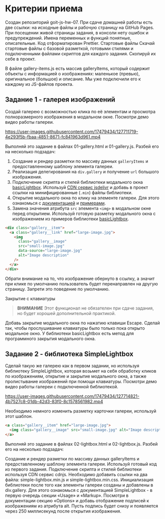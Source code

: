 # Критерии приема
Создан репозиторий goit-js-hw-07.
При сдаче домашней работы есть две ссылки: на исходные файлы и рабочую страницу на GitHub Pages.
При посещении живой страницы задания, в консоли нету ошибок и предупреждений.
Имена переменных и функций понятные, описательные.
Код отформатирован Prettier.
Стартовые файлы
Скачай стартовые файлы с базовой разметкой, готовыми стилями и подключенными файлами скриптов для каждого задания. Скопируй их себе в проект.

В файле gallery-items.js есть массив galleryItems, который содержит объекты с информацией о изображениях: маленькое (превью), оригинальное (большое) и описание. Мы уже подключили его к каждому из JS-файлов проекта.

<h2>Задание 1 - галерея изображений</h2>
Создай галерею с возможностью клика по её элементам и просмотра полноразмерного изображения в модальном окне. Посмотри демо видео работы галереи.

https://user-images.githubusercontent.com/17479434/127711719-4e293f5b-fbaa-4851-8671-fc841963d961.mp4

Выполняй это задание в файлах 01-gallery.html и 01-gallery.js. Разбей его на несколько подзадач:

<ol>
  <li>
    Создание и рендер разметки по массиву данных <code>galleryItems</code> и предоставленному шаблону элемента галереи.
  </li>
  <li>
    Реализация делегирования на <code>div.gallery</code> и получение <code>url</code> большого изображения.
  </li>
  <li>
    Подключение скрипта и стилей библиотеки модального окна
<a href="https://basiclightbox.electerious.com/" target="_blank" rel="noopener noreferrer">basicLightbox</a>. Используй
<a href="https://www.jsdelivr.com/package/npm/basiclightbox?path=dist" target="_blank" rel="noopener noreferrer">CDN сервис jsdelivr</a>
и добавь в проект ссылки на минифицированные (<code>.min</code>) файлы библиотеки.
  </li>
  <li>
    Открытие модального окна по клику на элементе галереи. Для этого ознакомься с
<a href="https://github.com/electerious/basicLightbox#readme" target="_blank" rel="noopener noreferrer">документацией</a> и
<a href="https://basiclightbox.electerious.com/" target="_blank" rel="noopener noreferrer">примерами</a>.
  </li>
  <li>
    Замена значения атрибута <code>src</code> элемента <code>&lt;img&gt;</code> в модальном окне перед открытием. Используй готовую разметку модального окна с изображением из примеров библиотеки 
    <a href="https://basiclightbox.electerious.com/" target="_blank" rel="noopener noreferrer">basicLightbox</a>.
  </li>
</ol>

```html
<div class="gallery__item">
  <a class="gallery__link" href="large-image.jpg">
    <img
      class="gallery__image"
      src="small-image.jpg"
      data-source="large-image.jpg"
      alt="Image description"
    />
  </a>
</div>
```

Обрати внимание на то, что изображение обернуто в ссылку, а значит при клике по умолчанию пользователь будет перенаправлен на другую страницу. Запрети это поведение по умолчанию.

Закрытие с клавиатуры

> __ВНИМАНИЕ__
> Этот функционал не обязателен при сдаче задания, но будет хорошей дополнительной практикой.

Добавь закрытие модального окна по нажатию клавиши Escape. Сделай так, чтобы прослушивание клавиатуры было только пока открыто модальное окно. У библиотеки basicLightbox есть метод для программного закрытия модального окна.

<h2>Задание 2 - библиотека SimpleLightbox</h2>
Сделай такую же галерею как в первом задании, но используя библиотеку SimpleLightbox, которая возьмет на себя обработку кликов по изображениям, открытие и закрытие модального окна, а также пролистывание изображений при помощи клавиатуры. Посмотри демо видео работы галереи с подключенной библиотекой.

https://user-images.githubusercontent.com/17479434/127714821-4b7527c8-01db-42d3-83f0-8c1578561982.mp4

Необходимо немного изменить разметку карточки галереи, используй этот шаблон.

```html
<a class="gallery__item" href="large-image.jpg">
  <img class="gallery__image" src="small-image.jpg" alt="Image description" />
</a>
```

Выполняй это задание в файлах 02-lightbox.html и 02-lightbox.js. Разбей его на несколько подзадач:

Создание и рендер разметки по массиву данных galleryItems и предоставленному шаблону элемента галереи. Используй готовый код из первого задания.
Подключение скрипта и стилей библиотеки используя CDN сервис cdnjs. Необходимо добавить ссылки на два файла: simple-lightbox.min.js и simple-lightbox.min.css.
Инициализация библиотеки после того как элементы галереи созданы и добавлены в div.gallery. Для этого ознакомься с документацией SimpleLightbox - в первую очередь секции «Usage» и «Markup».
Посмотри в документации секцию «Options» и добавь отображение подписей к изображениям из атрибута alt. Пусть подпись будет снизу и появляется через 250 миллисекунд после открытия изображения.
